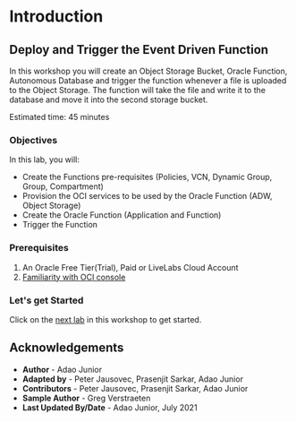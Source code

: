 
# Introduction

## Deploy and Trigger the Event Driven Function

In this workshop you will create an Object Storage Bucket, Oracle Function, Autonomous Database and trigger the function whenever a file is uploaded to the Object Storage. The function will take the file and write it to the database and move it into the second storage bucket.

Estimated time: 45 minutes

### Objectives

In this lab, you will:

- Create the Functions pre-requisites (Policies, VCN, Dynamic Group, Group, Compartment)
- Provision the OCI services to be used by the Oracle Function (ADW, Object Storage)
- Create the Oracle Function (Application and Function)
- Trigger the Function

### Prerequisites

1. An Oracle Free Tier(Trial), Paid or LiveLabs Cloud Account
1. [Familiarity with OCI console](https://docs.us-phoenix-1.oraclecloud.com/Content/GSG/Concepts/console.htm)

### Let's get Started

Click on the [next lab](#next) in this workshop to get started.

## Acknowledgements

- **Author** - Adao Junior
- **Adapted by** - Peter Jausovec, Prasenjit Sarkar, Adao Junior
- **Contributors** -  Peter Jausovec, Prasenjit Sarkar, Adao Junior
- **Sample Author** - Greg Verstraeten
- **Last Updated By/Date** - Adao Junior, July 2021
